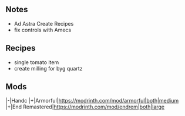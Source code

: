 ## Notes
- Ad Astra Create Recipes
- fix controls with Amecs

## Recipes
- single tomato item
- create milling for byg quartz 

## Mods
|-|Handc
|+|Armorful|https://modrinth.com/mod/armorful|both|medium
|+|End Remastered|https://modrinth.com/mod/endrem|both|large